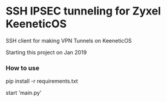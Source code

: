 # SSH IPSEC tunneling for Zyxel KeeneticOS
SSH client for making VPN Tunnels on KeeneticOS

Starting this project on Jan 2019

### How to use
pip install -r requirements.txt

start 'main.py'

